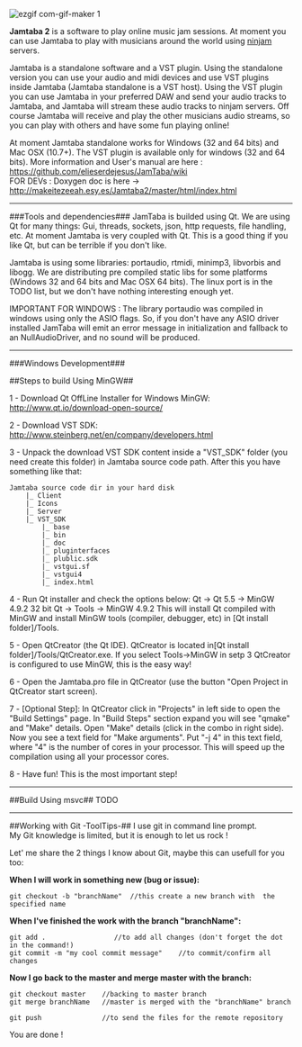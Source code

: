 
![ezgif com-gif-maker 1](https://cloud.githubusercontent.com/assets/1283808/11020730/0d9e58ba-8629-11e5-8e55-b8cd89b568c0.gif)

**Jamtaba 2** is a software to play online music jam sessions. At moment you can use Jamtaba to play with musicians around the world using [ninjam ](http://www.cockos.com/ninjam/) servers.

Jamtaba is a standalone software and a VST plugin. Using the standalone version you can use your audio and midi devices and use VST plugins inside Jamtaba (Jamtaba standalone is a VST host). Using the VST plugin you can use Jamtaba in your preferred DAW and send your audio tracks to Jamtaba, and Jamtaba will stream these audio tracks to ninjam servers. Off course Jamtaba will receive and play the other musicians audio streams, so you can play with others and have some fun playing online!

At moment Jamtaba standalone works for Windows (32 and 64 bits) and Mac OSX (10.7+). The VST plugin is available only for windows (32 and 64 bits).
More information and User's manual are here : https://github.com/elieserdejesus/JamTaba/wiki      
FOR DEVs : Doxygen doc is here -> http://makeitezeeah.esy.es/Jamtaba2/master/html/index.html
***

###Tools and dependencies###
JamTaba is builded using Qt. We are using Qt for many things: Gui, threads, sockets, json, http requests, file handling, etc. At moment Jamtaba is very coupled with Qt. This is a good thing if you like Qt, but can be terrible if you don't like. 

Jamtaba is using some libraries: portaudio, rtmidi, minimp3, libvorbis and libogg. We are distributing pre compiled static libs for some platforms (Windows 32 and 64 bits and Mac OSX 64 bits). The linux port is in the TODO list, but we don't have nothing interesting enough yet.

IMPORTANT FOR WINDOWS :
The library portaudio was compiled in windows using only the ASIO flags. So, if you don't have any ASIO driver installed JamTaba will emit an error message in initialization and fallback to an NullAudioDriver, and no sound will be produced.

***

###Windows Development###

##Steps to build Using MinGW##

1 - Download Qt OffLine Installer for Windows MinGW: http://www.qt.io/download-open-source/
 
2 - Download VST SDK: http://www.steinberg.net/en/company/developers.html

3 - Unpack the download VST SDK content inside a "VST_SDK" folder (you need create this folder) in Jamtaba source code path. After this you have something like that:
```	
Jamtaba source code dir in your hard disk
	|_ Client
	|_ Icons
	|_ Server
	|_ VST_SDK 
		|_ base
		|_ bin
		|_ doc
		|_ pluginterfaces
		|_ plublic.sdk
		|_ vstgui.sf
		|_ vstgui4
		|_ index.html
```
4 - Run Qt installer and check the options below: 
	Qt -> Qt 5.5 -> MinGW 4.9.2 32 bit
	Qt -> Tools -> MinGW 4.9.2
	This will install Qt compiled with MinGW and install MinGW tools (compiler, debugger, etc) in [Qt install folder]/Tools. 

5 - Open QtCreator (the Qt IDE). QtCreator is located in[Qt install folder]/Tools/QtCreator.exe. If you select Tools->MinGW in setp 3 QtCreator is configured to use MinGW, this is the easy way!

6 - Open the Jamtaba.pro file in QtCreator (use the button "Open Project in QtCreator start screen).

7 - [Optional Step]: In QtCreator click in "Projects" in left side to open the "Build Settings" page. In "Build Steps" section expand you will see "qmake" and "Make" details. Open "Make" details (click in the combo in right side). Now you see a text field for "Make arguments". Put "-j 4" in this text field, where "4" is the number of cores in your processor. This will speed up the compilation using all your processor cores.

8 - Have fun! This is the most important step!

***

##Build Using msvc##
TODO

***

##Working with Git -ToolTips-##
I use git in command line prompt.  
My Git knowledge is limited, but it is enough to let us rock !

Let' me share the 2 things I know about Git, maybe this can usefull for you too:

**When I will work in something new (bug or issue):**
```
git checkout -b "branchName"  //this create a new branch with  the specified name
```
**When I've finished the work with the branch "branchName":**
```
git add .  				  //to add all changes (don't forget the dot in the command!)
git commit -m "my cool commit message"    //to commit/confirm all changes
```

**Now I go back to the master and merge master with the branch:**
```
git checkout master    //backing to master branch
git merge branchName   //master is merged with the "branchName" branch

git push               //to send the files for the remote repository
```
You are done !
